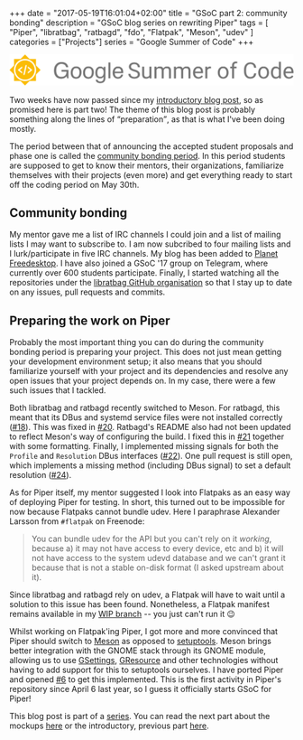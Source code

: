 +++
date = "2017-05-19T16:01:04+02:00"
title = "GSoC part 2: community bonding"
description = "GSoC blog series on rewriting Piper"
tags = [ "Piper", "libratbag", "ratbagd", "fdo", "Flatpak", "Meson", "udev" ]
categories = ["Projects"]
series = "Google Summer of Code"
+++

![GSoC logo horizontal](/img/blog/gsoc-part-1/GSoC-logo-horizontal.svg)

Two weeks have now passed since my [introductory blog post](/blog/gsoc-part-1),
so as promised here is part two! The theme of this blog post is probably
something along the lines of <q>preparation</q>, as that is what I've been
doing mostly.

The period between that of announcing the accepted student proposals and phase
one is called the [community bonding period][bonding]. In this period students
are supposed to get to know their mentors, their organizations, familiarize
themselves with their projects (even more) and get everything ready to start
off the coding period on May 30th.

## Community bonding

My mentor gave me a list of IRC channels I could join and a list of mailing
lists I may want to subscribe to. I am now subcribed to four mailing lists and I
lurk/participate in five IRC channels. My blog has been added to [Planet
Freedesktop][planet.fdo]. I have also joined a GSoC '17 group on Telegram, where
currently over 600 students participate. Finally, I started watching all the
repositories under the [libratbag GitHub organisation][libratbag] so that I stay
up to date on any issues, pull requests and commits.

## Preparing the work on Piper

Probably the most important thing you can do during the community bonding period
is preparing your project. This does not just mean getting your development
environment setup; it also means that you should familiarize yourself with your
project and its dependencies and resolve any open issues that your project
depends on. In my case, there were a few such issues that I tackled.

Both libratbag and ratbagd recently switched to Meson. For ratbagd, this meant
that its DBus and systemd service files were not installed correctly
([#18][issue18]). This was fixed in [#20][issue20]. Ratbagd's README also had
not been updated to reflect Meson's way of configuring the build. I fixed this
in [#21][issue21] together with some formatting. Finally, I implemented
missing signals for both the `Profile` and `Resolution` DBus interfaces
([#22][issue22]). One pull request is still open, which implements a missing
method (including DBus signal) to set a default resolution ([#24][issue24]).

As for Piper itself, my mentor suggested I look into Flatpaks as an easy way of
deploying Piper for testing. In short, this turned out to be impossible for now
because Flatpaks cannot bundle udev. Here I paraphrase Alexander Larsson from
`#flatpak` on Freenode:

> You can bundle udev for the API but you can't rely on it *working*, because
a) it may not have access to every device, etc and b) it will not have access to
the system udevd database and we can't grant it because that is not a stable
on-disk format (I asked upstream about it).

Since libratbag and ratbagd rely on udev, a Flatpak will have to wait until a
solution to this issue has been found. Nonetheless, a Flatpak manifest remains
available in my [WIP branch][wip/flatpak] -- you just can't run it &#128521;

Whilst working on Flatpak'ing Piper, I got more and more convinced that Piper
should switch to [Meson][meson] as opposed to [setuptools][setuptools]. Meson
brings better integration with the GNOME stack through its GNOME module,
allowing us to use [GSettings][gsettings], [GResource][gresource] and other
technologies without having to add support for this to setuptools ourselves. I
have ported Piper and opened [#6][issue6] to get this implemented. This is the
first activity in Piper's repository since April 6 last year, so I guess it
officially starts GSoC for Piper!

This blog post is part of a [series](/series/google-summer-of-code/). You can read the next part about the mockups
[here](/blog/gsoc-part-3) or the introductory, previous part [here](/blog/gsoc-part-1).

[bonding]: https://googlesummerofcode.blogspot.nl/2007/04/so-what-is-this-community-bonding-all.html
[libratbag]: https://github.com/libratbag
[planet.fdo]: https://planet.freedesktop.org/
[ratbag]: https://github.com/libratbag/ratbagd
[issue18]: https://github.com/libratbag/ratbagd/issues/18
[issue20]: https://github.com/libratbag/ratbagd/pull/20
[issue21]: https://github.com/libratbag/ratbagd/pull/21
[issue22]: https://github.com/libratbag/ratbagd/pull/22
[issue24]: https://github.com/libratbag/ratbagd/pull/24
[wip/flatpak]: https://github.com/Hjdskes/piper/tree/wip/flatpak
[meson]: http://mesonbuild.com/
[setuptools]: https://packaging.python.org/installing/
[gsettings]: https://developer.gnome.org/gio/stable/GSettings.html
[gresource]: https://developer.gnome.org/gio/stable/GResource.html
[issue6]: https://github.com/libratbag/piper/pull/6
